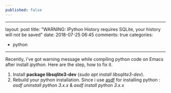 ```yaml
---
published: false
---
```

---
layout: post
title: "WARNING: IPython History requires SQLite, your history will not be saved"
date: 2018-07-25 06:45
comments: true
categories: 
- python
---

Recently, i've got warning message while compiling python code on Emacs after install _ipython_. Here are the step, how to fix it.
1. Install **package libsqlite3-dev** (_sudo apt install libsqlite3-dev_).
2. Rebuild your python installation. Since i use [asdf](https://github.com/asdf-vm/asdf) for installing python : _asdf uninstall python 3.x.x_ & _asdf install python 3.x.x_   

